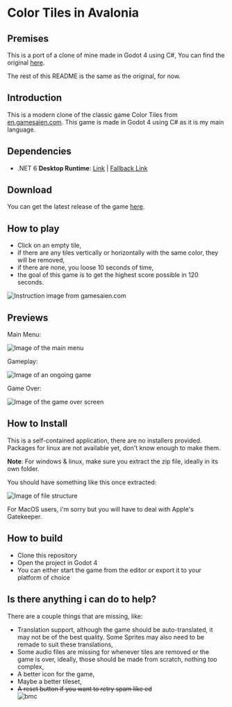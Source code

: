 # Color Tiles in Avalonia

## Premises

This is a port of a clone of mine made in Godot 4 using C#, You can find the original [here](https://github.com/Mrcubix/Color-Tiles).

The rest of this README is the same as the original, for now.

## Introduction

This is a modern clone of the classic game Color Tiles from [en.gamesaien.com](https://en.gamesaien.com/).
This game is made in Godot 4 using C# as it is my main language.

## Dependencies

- .NET 6 **Desktop Runtime**: [Link](https://dotnet.microsoft.com/en-us/download/dotnet/6.0#:~:text=x86-,.NET%20Desktop%20Runtime%206.0.21,-The%20.NET%20Desktop) | [Fallback Link](https://dotnet.microsoft.com/en-us/download/dotnet/6.0)

## Download

You can get the latest release of the game [here](https://github.com/Mrcubix/Color-Tiles/releases/latest).

## How to play

- Click on an empty tile,
- if there are any tiles vertically or horizontally with the same color, they will be removed,
- if there are none, you loose 10 seconds of time,
- the goal of this game is to get the highest score possible in 120 seconds.

![Instruction image from gamesaien.com](https://en.gamesaien.com/game/color_tiles/color_tiles_zu01.png)

## Previews

Main Menu:

![Image of the main menu](https://i.imgur.com/nR1o1Gd.png)

Gameplay:

![Image of an ongoing game](https://i.imgur.com/uUooXwI.png)

Game Over:

![Image of the game over screen](https://i.imgur.com/975m1ft.png)

## How to Install

This is a self-contained application, there are no installers provided.
Packages for linux are not available yet, don't know enough to make them.

**Note**: For windows & linux, make sure you extract the zip file, ideally in its own folder.

You should have something like this once extracted:

![Image of file structure](https://i.imgur.com/GjcVF8N.png)

For MacOS users, i'm sorry but you will have to deal with Apple's Gatekeeper.

## How to build

- Clone this repository
- Open the project in Godot 4
- You can either start the game from the editor or export it to your platform of choice

## Is there anything i can do to help?

There are a couple things that are missing, like:

- Translation support, although the game should be auto-translated, it may not be of the best quality.
Some Sprites may also need to be remade to suit these translations,
- Some audio files are missing for whenever tiles are removed or the game is over, ideally, those should be made from scratch, nothing too complex,
- A better icon for the game,
- Maybe a better tileset,
- ~~A reset button if you want to retry spam like ed~~   
![bmc](https://cdn.7tv.app/emote/643ce6a2ce9e08be709d62c1/4x.webp)